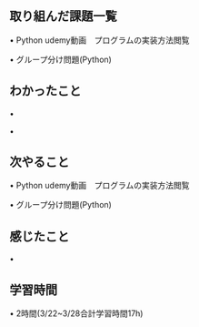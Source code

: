 ## 取り組んだ課題一覧
• Python udemy動画　プログラムの実装方法閲覧

• グループ分け問題(Python)


## わかったこと
• 

• 

## 次やること
•   Python udemy動画　プログラムの実装方法閲覧


• グループ分け問題(Python)


## 感じたこと
• 


## 学習時間
• 2時間(3/22~3/28合計学習時間17h)